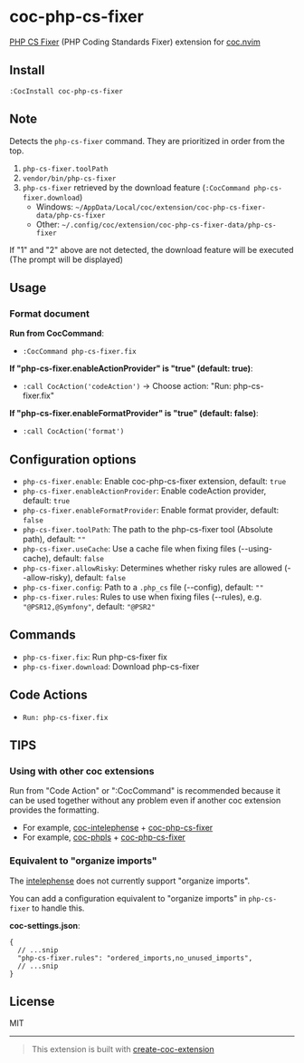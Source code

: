 # coc-php-cs-fixer

[PHP CS Fixer](https://github.com/FriendsOfPHP/PHP-CS-Fixer) (PHP Coding Standards Fixer) extension for [coc.nvim](https://github.com/neoclide/coc.nvim)

## Install

`:CocInstall coc-php-cs-fixer`

## Note

Detects the `php-cs-fixer` command. They are prioritized in order from the top.

1. `php-cs-fixer.toolPath`
1. `vendor/bin/php-cs-fixer`
1. `php-cs-fixer` retrieved by the download feature (`:CocCommand php-cs-fixer.download`)
    - Windows: `~/AppData/Local/coc/extension/coc-php-cs-fixer-data/php-cs-fixer`
    - Other: `~/.config/coc/extension/coc-php-cs-fixer-data/php-cs-fixer`

If "1" and "2" above are not detected, the download feature will be executed (The prompt will be displayed)

## Usage

### Format document

**Run from CocCommand**:

- `:CocCommand php-cs-fixer.fix`

**If "php-cs-fixer.enableActionProvider" is "true" (default: true)**:

- `:call CocAction('codeAction')` -> Choose action: "Run: php-cs-fixer.fix"

**If "php-cs-fixer.enableFormatProvider" is "true" (default: false)**:

- `:call CocAction('format')`

## Configuration options

- `php-cs-fixer.enable`: Enable coc-php-cs-fixer extension, default: `true`
- `php-cs-fixer.enableActionProvider`: Enable codeAction provider, default: `true`
- `php-cs-fixer.enableFormatProvider`: Enable format provider, default: `false`
- `php-cs-fixer.toolPath`: The path to the php-cs-fixer tool (Absolute path), default: `""`
- `php-cs-fixer.useCache`: Use a cache file when fixing files (--using-cache), default: `false`
- `php-cs-fixer.allowRisky`: Determines whether risky rules are allowed (--allow-risky), default: `false`
- `php-cs-fixer.config`: Path to a `.php_cs` file (--config), default: `""`
- `php-cs-fixer.rules`: Rules to use when fixing files (--rules), e.g. `"@PSR12,@Symfony"`, default: `"@PSR2"`

## Commands

- `php-cs-fixer.fix`: Run php-cs-fixer fix
- `php-cs-fixer.download`: Download php-cs-fixer

## Code Actions

- `Run: php-cs-fixer.fix`

## TIPS

### Using with other coc extensions

Run from "Code Action" or ":CocCommand" is recommended because it can be used together without any problem even if another coc extension provides the formatting.

- For example, [coc-intelephense](https://github.com/yaegassy/coc-intelephense) + [coc-php-cs-fixer](https://github.com/yaegassy/coc-php-cs-fixer)
- For example, [coc-phpls](https://github.com/marlonfan/coc-phpls) + [coc-php-cs-fixer](https://github.com/yaegassy/coc-php-cs-fixer)

### Equivalent to "organize imports"

The [intelephense](https://github.com/bmewburn/vscode-intelephense) does not currently support "organize imports".

You can add a configuration equivalent to "organize imports" in `php-cs-fixer` to handle this.

**coc-settings.json**:

```jsonc
{
  // ...snip
  "php-cs-fixer.rules": "ordered_imports,no_unused_imports",
  // ...snip
}
```

## License

MIT

---

> This extension is built with [create-coc-extension](https://github.com/fannheyward/create-coc-extension)
